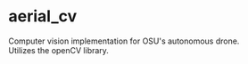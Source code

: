 # aerial_cv
Computer vision implementation for OSU's autonomous drone.
<br>
Utilizes the openCV library.
